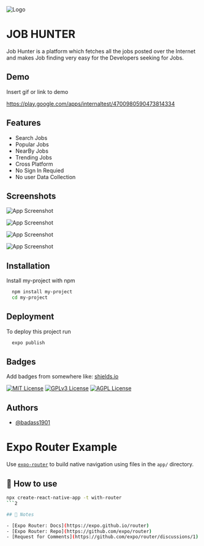 
![Logo](https://github.com/badass1901/React_Navtive_Job_Finder/blob/master/assets/splash.png?raw=true)


# JOB HUNTER

Job Hunter is a platform which fetches all the jobs posted over the Internet and makes Job finding very easy for the Developers seeking for Jobs.



## Demo

Insert gif or link to demo

https://play.google.com/apps/internaltest/4700980590473814334
## Features

- Search Jobs
- Popular Jobs
- NearBy Jobs
- Trending Jobs
- Cross Platform
- No Sign In Requied
- No user Data Collection


## Screenshots

![App Screenshot](https://github.com/badass1901/React_Navtive_Job_Finder/blob/master/assets/screenshots/1.png?raw=true)

![App Screenshot](https://github.com/badass1901/React_Navtive_Job_Finder/blob/master/assets/screenshots/2.png?raw=true)

![App Screenshot](https://github.com/badass1901/React_Navtive_Job_Finder/blob/master/assets/screenshots/3.png?raw=true)

![App Screenshot](https://github.com/badass1901/React_Navtive_Job_Finder/blob/master/assets/screenshots/5.png?raw=true)


## Installation

Install my-project with npm

```bash
  npm install my-project
  cd my-project
```
    
## Deployment

To deploy this project run

```bash
  expo publish
```


## Badges

Add badges from somewhere like: [shields.io](https://shields.io/)

[![MIT License](https://img.shields.io/badge/License-MIT-green.svg)](https://choosealicense.com/licenses/mit/)
[![GPLv3 License](https://img.shields.io/badge/License-GPL%20v3-yellow.svg)](https://opensource.org/licenses/)
[![AGPL License](https://img.shields.io/badge/license-AGPL-blue.svg)](http://www.gnu.org/licenses/agpl-3.0)


## Authors

- [@badass1901](https://www.github.com/badass1901)


# Expo Router Example

Use [`expo-router`](https://expo.github.io/router) to build native navigation using files in the `app/` directory.

## 🚀 How to use

```sh
npx create-react-native-app -t with-router
```2

## 📝 Notes

- [Expo Router: Docs](https://expo.github.io/router)
- [Expo Router: Repo](https://github.com/expo/router)
- [Request for Comments](https://github.com/expo/router/discussions/1)
